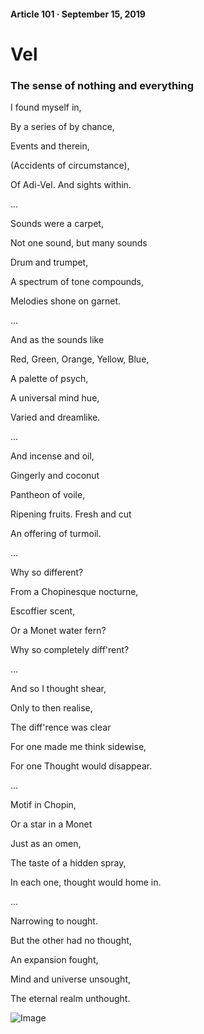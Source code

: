 #### Article 101 · September 15, 2019

# Vel

### The sense of nothing and everything

I found myself in,

By a series of by chance,

Events and therein,

(Accidents of circumstance),

Of Adi-Vel. And sights within.

...

Sounds were a carpet,

Not one sound, but many sounds

Drum and trumpet,

A spectrum of tone compounds,

Melodies shone on garnet.

...

And as the sounds like

Red, Green, Orange, Yellow, Blue,

A palette of psych,

A universal mind hue,

Varied and dreamlike.

...

And incense and oil,

Gingerly and coconut

Pantheon of voile,

Ripening fruits. Fresh and cut

An offering of turmoil.

...

Why so different?

From a Chopinesque nocturne,

Escoffier scent,

Or a Monet water fern?

Why so completely diff'rent?

...

And so I thought shear,

Only to then realise,

The diff'rence was clear

For one made me think sidewise,

For one Thought would disappear.

...

Motif in Chopin,

Or a star in a Monet

Just as an omen,

The taste of a hidden spray,

In each one, thought would home in.

...

Narrowing to nought.

But the other had no thought,

An expansion fought,

Mind and universe unsought,

The eternal realm unthought.

![Image](https://cdn-images-1.medium.com/max/800/1*tIjtJPh4m-KhGcsBS9cTiQ.png)